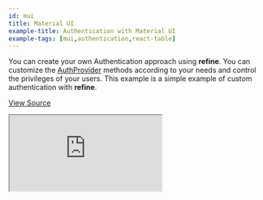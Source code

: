 ```yaml
---
id: mui
title: Material UI
example-title: Authentication with Material UI
example-tags: [mui,authentication,react-table]
---
```


You can create your own Authentication approach using **refine**. You can customize the [AuthProvider](/docs/api-reference/core/providers/auth-provider/) methods according to your needs and control the privileges of your users. This example is a simple example of custom authentication with **refine**.

[View Source](https://github.com/pankod/refine/tree/master/examples/authentication/mui)

<iframe loading="lazy" src="https://stackblitz.com//github/pankod/refine/tree/master/examples/authentication/mui?embed=1&view=preview&theme=dark&preset=node&ctl=1"
    style={{width: "100%", height:"80vh", border: "0px", borderRadius: "8px", overflow:"hidden"}}
    title="refine-mantine-authentication-example"
></iframe>